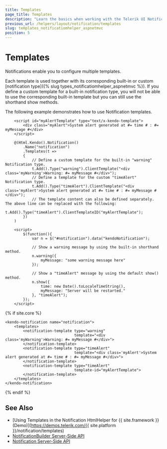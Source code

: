 ```yaml
---
title: Templates
page_title: Templates
description: "Learn the basics when working with the Telerik UI Notification component for ASP.NET MVC."
previous_url: /helpers/layout/notification/templates
slug: templates_notificatiomhelper_aspnetmvc
position: 5
---
```


# Templates

Notifications enable you to configure multiple templates.

Each template is used together with its corresponding built-in or custom [notification type]({% slug types_notificatiomhelper_aspnetmvc %}). If you define a custom template for a built-in notification type, you will not be able to use the corresponding built-in template but you can still use the shorthand show methods.

The following example demonstrates how to use Notification templates.

```HtmlHelper
    <script id="myAlertTemplate" type="text/x-kendo-template">
        <div class="myAlert">System alert generated at #= time # : #= myMessage #</div>
    </script>

    @(Html.Kendo().Notification()
        .Name("notification")
        .Templates(t =>
        {
            // Define a custom template for the built-in "warning" Notification type.
            t.Add().Type("warning").ClientTemplate("<div class='myWarning'>Warning: #= myMessage #</div>");
            // Define a template for the custom "timeAlert" Notification type.
            t.Add().Type("timeAlert").ClientTemplate("<div class='myAlert'>System alert generated at #= time # : #= myMessage #</div>");
            // The template content can also be defined separately. The above line can be replaced with the following:
            t.Add().Type("timeAlert").ClientTemplateID("myAlertTemplate");
        })
    )

    <script>
        $(function(){
            var n = $("#notification").data("kendoNotification");

            // Show a warning message by using the built-in shorthand method.
            n.warning({
                myMessage: "some warning message here"
            });

            // Show a "timeAlert" message by using the default show() method.
            n.show({
                time: new Date().toLocaleTimeString(),
                myMessage: "Server will be restarted."
            }, "timeAlert");
        });
    </script>
```
{% if site.core %}
```TagHelper
<kendo-notification name="notification">
    <templates>
        <notification-template type="warning"
                               template="<div class='myWarning'>Warning: #= myMessage #</div>">
        </notification-template>
        <notification-template type="timeAlert"
                               template="<div class='myAlert'>System alert generated at #= time # : #= myMessage #</div>">
        </notification-template>
        <notification-template type="timeAlert"
                               template-id="myAlertTemplate">
        </notification-template>
    </templates>
</kendo-notification>
```
{% endif %}

## See Also

* [Using Templates in the Notification HtmlHelper for {{ site.framework }} (Demo)](https://demos.telerik.com/{{ site.platform }}/notification/templates)
* [NotificationBuilder Server-Side API](/api/Kendo.Mvc.UI.Fluent/NotificationBuilder)
* [Notification Server-Side API](/api/notification)
